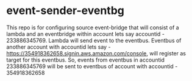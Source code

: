 # event-sender-eventbg

This repo is for configuring source event-bridge that will consist of a lambda and an eventbridge within account lets say accountid - 233886345769. Lambda will send event to the eventbus. Eventbus of another account with accountid lets say - https://354918362658.signin.aws.amazon.com/console, will register as target for this eventbus.
So, events from eventbus in accountid 233886345769 will be sent to eventbus of account with accountid - 354918362658
